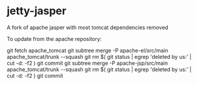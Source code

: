 jetty-jasper
============

A fork of apache jasper with most tomcat dependencies removed

To update from the apache repository:

 git fetch apache_tomcat
 git subtree merge -P apache-el/src/main apache_tomcat/trunk --squash
 git rm $( git status | egrep 'deleted by us:' | cut -d: -f2 )
 git commit
 git subtree merge -P apache-jsp/src/main apache_tomcat/trunk --squash
 git rm $( git status | egrep 'deleted by us:' | cut -d: -f2 )
 git commit

